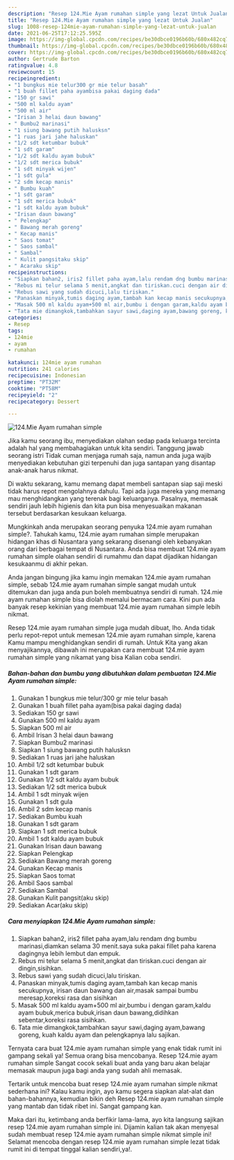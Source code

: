 ```yaml
---
description: "Resep 124.Mie Ayam rumahan simple yang lezat Untuk Jualan"
title: "Resep 124.Mie Ayam rumahan simple yang lezat Untuk Jualan"
slug: 1008-resep-124mie-ayam-rumahan-simple-yang-lezat-untuk-jualan
date: 2021-06-25T17:12:25.595Z
image: https://img-global.cpcdn.com/recipes/be30dbce0196b60b/680x482cq70/124mie-ayam-rumahan-simple-foto-resep-utama.jpg
thumbnail: https://img-global.cpcdn.com/recipes/be30dbce0196b60b/680x482cq70/124mie-ayam-rumahan-simple-foto-resep-utama.jpg
cover: https://img-global.cpcdn.com/recipes/be30dbce0196b60b/680x482cq70/124mie-ayam-rumahan-simple-foto-resep-utama.jpg
author: Gertrude Barton
ratingvalue: 4.8
reviewcount: 15
recipeingredient:
- "1 bungkus mie telur300 gr mie telur basah"
- "1 buah fillet paha ayambisa pakai daging dada"
- "150 gr sawi"
- "500 ml kaldu ayam"
- "500 ml air"
- "Irisan 3 helai daun bawang"
- " Bumbu2 marinasi"
- "1 siung bawang putih halusksn"
- "1 ruas jari jahe haluskan"
- "1/2 sdt ketumbar bubuk"
- "1 sdt garam"
- "1/2 sdt kaldu ayam bubuk"
- "1/2 sdt merica bubuk"
- "1 sdt minyak wijen"
- "1 sdt gula"
- "2 sdm kecap manis"
- " Bumbu kuah"
- "1 sdt garam"
- "1 sdt merica bubuk"
- "1 sdt kaldu ayam bubuk"
- "Irisan daun bawang"
- " Pelengkap"
- " Bawang merah goreng"
- " Kecap manis"
- " Saos tomat"
- " Saos sambal"
- " Sambal"
- " Kulit pangsitaku skip"
- " Acaraku skip"
recipeinstructions:
- "Siapkan bahan2, iris2 fillet paha ayam,lalu rendam dng bumbu marinasi,diamkan selama 30 menit.saya suka pakai fillet paha karena dagingnya lebih lembut dan empuk."
- "Rebus mi telur selama 5 menit,angkat dan tiriskan.cuci dengan air dingin,sisihkan."
- "Rebus sawi yang sudah dicuci,lalu tiriskan."
- "Panaskan minyak,tumis daging ayam,tambah kan kecap manis secukupnya, irisan daun bawang dan air,masak sampai bumbu meresap,koreksi rasa dan sisihkan"
- "Masak 500 ml kaldu ayam+500 ml air,bumbu i dengan garam,kaldu ayam bubuk,merica bubuk,irisan daun bawang,didihkan sebentar,koreksi rasa sisihkan."
- "Tata mie dimangkok,tambahkan sayur sawi,daging ayam,bawang goreng, kuah kaldu ayam dan pelengkapnya lalu sajikan."
categories:
- Resep
tags:
- 124mie
- ayam
- rumahan

katakunci: 124mie ayam rumahan 
nutrition: 241 calories
recipecuisine: Indonesian
preptime: "PT32M"
cooktime: "PT58M"
recipeyield: "2"
recipecategory: Dessert

---
```



![124.Mie Ayam rumahan simple](https://img-global.cpcdn.com/recipes/be30dbce0196b60b/680x482cq70/124mie-ayam-rumahan-simple-foto-resep-utama.jpg)

Jika kamu seorang ibu, menyediakan olahan sedap pada keluarga tercinta adalah hal yang membahagiakan untuk kita sendiri. Tanggung jawab seorang istri Tidak cuman menjaga rumah saja, namun anda juga wajib menyediakan kebutuhan gizi terpenuhi dan juga santapan yang disantap anak-anak harus nikmat.

Di waktu  sekarang, kamu memang dapat membeli santapan siap saji meski tidak harus repot mengolahnya dahulu. Tapi ada juga mereka yang memang mau menghidangkan yang terenak bagi keluarganya. Pasalnya, memasak sendiri jauh lebih higienis dan kita pun bisa menyesuaikan makanan tersebut berdasarkan kesukaan keluarga. 



Mungkinkah anda merupakan seorang penyuka 124.mie ayam rumahan simple?. Tahukah kamu, 124.mie ayam rumahan simple merupakan hidangan khas di Nusantara yang sekarang disenangi oleh kebanyakan orang dari berbagai tempat di Nusantara. Anda bisa membuat 124.mie ayam rumahan simple olahan sendiri di rumahmu dan dapat dijadikan hidangan kesukaanmu di akhir pekan.

Anda jangan bingung jika kamu ingin memakan 124.mie ayam rumahan simple, sebab 124.mie ayam rumahan simple sangat mudah untuk ditemukan dan juga anda pun boleh membuatnya sendiri di rumah. 124.mie ayam rumahan simple bisa diolah memalui bermacam cara. Kini pun ada banyak resep kekinian yang membuat 124.mie ayam rumahan simple lebih nikmat.

Resep 124.mie ayam rumahan simple juga mudah dibuat, lho. Anda tidak perlu repot-repot untuk memesan 124.mie ayam rumahan simple, karena Kamu mampu menghidangkan sendiri di rumah. Untuk Kita yang akan menyajikannya, dibawah ini merupakan cara membuat 124.mie ayam rumahan simple yang nikamat yang bisa Kalian coba sendiri.

<!--inarticleads1-->

##### Bahan-bahan dan bumbu yang dibutuhkan dalam pembuatan 124.Mie Ayam rumahan simple:

1. Gunakan 1 bungkus mie telur/300 gr mie telur basah
1. Gunakan 1 buah fillet paha ayam(bisa pakai daging dada)
1. Sediakan 150 gr sawi
1. Gunakan 500 ml kaldu ayam
1. Siapkan 500 ml air
1. Ambil Irisan 3 helai daun bawang
1. Siapkan  Bumbu2 marinasi
1. Siapkan 1 siung bawang putih halusksn
1. Sediakan 1 ruas jari jahe haluskan
1. Ambil 1/2 sdt ketumbar bubuk
1. Gunakan 1 sdt garam
1. Gunakan 1/2 sdt kaldu ayam bubuk
1. Sediakan 1/2 sdt merica bubuk
1. Ambil 1 sdt minyak wijen
1. Gunakan 1 sdt gula
1. Ambil 2 sdm kecap manis
1. Sediakan  Bumbu kuah
1. Gunakan 1 sdt garam
1. Siapkan 1 sdt merica bubuk
1. Ambil 1 sdt kaldu ayam bubuk
1. Gunakan Irisan daun bawang
1. Siapkan  Pelengkap
1. Sediakan  Bawang merah goreng
1. Gunakan  Kecap manis
1. Siapkan  Saos tomat
1. Ambil  Saos sambal
1. Sediakan  Sambal
1. Gunakan  Kulit pangsit(aku skip)
1. Sediakan  Acar(aku skip)




<!--inarticleads2-->

##### Cara menyiapkan 124.Mie Ayam rumahan simple:

1. Siapkan bahan2, iris2 fillet paha ayam,lalu rendam dng bumbu marinasi,diamkan selama 30 menit.saya suka pakai fillet paha karena dagingnya lebih lembut dan empuk.
1. Rebus mi telur selama 5 menit,angkat dan tiriskan.cuci dengan air dingin,sisihkan.
1. Rebus sawi yang sudah dicuci,lalu tiriskan.
1. Panaskan minyak,tumis daging ayam,tambah kan kecap manis secukupnya, irisan daun bawang dan air,masak sampai bumbu meresap,koreksi rasa dan sisihkan
1. Masak 500 ml kaldu ayam+500 ml air,bumbu i dengan garam,kaldu ayam bubuk,merica bubuk,irisan daun bawang,didihkan sebentar,koreksi rasa sisihkan.
1. Tata mie dimangkok,tambahkan sayur sawi,daging ayam,bawang goreng, kuah kaldu ayam dan pelengkapnya lalu sajikan.




Ternyata cara buat 124.mie ayam rumahan simple yang enak tidak rumit ini gampang sekali ya! Semua orang bisa mencobanya. Resep 124.mie ayam rumahan simple Sangat cocok sekali buat anda yang baru akan belajar memasak maupun juga bagi anda yang sudah ahli memasak.

Tertarik untuk mencoba buat resep 124.mie ayam rumahan simple nikmat sederhana ini? Kalau kamu ingin, ayo kamu segera siapkan alat-alat dan bahan-bahannya, kemudian bikin deh Resep 124.mie ayam rumahan simple yang mantab dan tidak ribet ini. Sangat gampang kan. 

Maka dari itu, ketimbang anda berfikir lama-lama, ayo kita langsung sajikan resep 124.mie ayam rumahan simple ini. Dijamin kalian tak akan menyesal sudah membuat resep 124.mie ayam rumahan simple nikmat simple ini! Selamat mencoba dengan resep 124.mie ayam rumahan simple lezat tidak rumit ini di tempat tinggal kalian sendiri,ya!.

